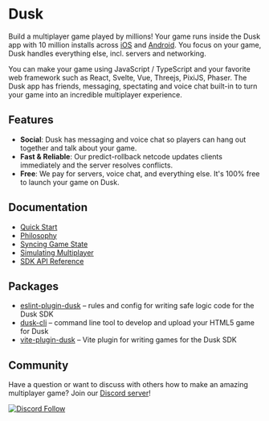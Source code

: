# Dusk

Build a multiplayer game played by millions! Your game runs inside the Dusk app with 10 million installs across [iOS](https://apps.apple.com/app/rune-games-and-voice-chat/id1450358364) and [Android](https://play.google.com/store/apps/details?id=ai.rune.tincan). You focus on your game, Dusk handles everything else, incl. servers and networking.

You can make your game using JavaScript / TypeScript and your favorite web framework such as React, Svelte, Vue, Threejs, PixiJS, Phaser. The Dusk app has friends, messaging, spectating and voice chat built-in to turn your game into an incredible multiplayer experience.

## Features

- **Social**: Dusk has messaging and voice chat so players can hang out together and talk about your game.
- **Fast & Reliable**: Our predict-rollback netcode updates clients immediately and the server resolves conflicts.
- **Free**: We pay for servers, voice chat, and everything else. It's 100% free to launch your game on Dusk.

## Documentation

- [Quick Start](https://developers.dusk.gg/docs/quick-start)
- [Philosophy](https://developers.dusk.gg/docs/how-it-works/philosophy)
- [Syncing Game State](https://developers.dusk.gg/docs/how-it-works/syncing-game-state)
- [Simulating Multiplayer](https://developers.dusk.gg/docs/publishing/simulating-multiplayer)
- [SDK API Reference](https://developers.dusk.gg/docs/api-reference)

## Packages

- [eslint-plugin-dusk](https://github.com/dusk-gg/dusk/tree/staging/packages/eslint-plugin-dusk) – rules and config for writing safe logic code for the Dusk SDK
- [dusk-cli](https://github.com/dusk-gg/dusk/tree/staging/packages/dusk-cli) – command line tool to develop and upload your HTML5 game for Dusk
- [vite-plugin-dusk](https://github.com/dusk-gg/dusk/tree/staging/packages/vite-plugin-dusk) – Vite plugin for writing games for the Dusk SDK

## Community

Have a question or want to discuss with others how to make an amazing multiplayer game? Join our [Discord server](https://discord.gg/dusk-devs)!

[![Discord Follow](https://dcbadge.vercel.app/api/server/dusk-devs?style=flat)](https://discord.gg/dusk-devs)
